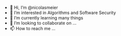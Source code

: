 - 👋 Hi, I’m @nicolasmeier
- 👀 I’m interested in Algorithms and Software Security
- 🌱 I’m currently learning many things
- 💞️ I’m looking to collaborate on ...
- 📫 How to reach me ...

<!---
nicolasmeier/nicolasmeier is a ✨ special ✨ repository because its `README.md` (this file) appears on your GitHub profile.
You can click the Preview link to take a look at your changes.
--->
